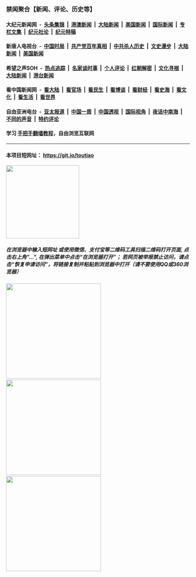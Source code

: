 ### 禁闻聚合【新闻、评论、历史等】

#### 大纪元新闻网 &nbsp;-&nbsp; [头条集锦](indexes/E头条集锦.md?t=02100202) &nbsp;|&nbsp; [港澳新闻](indexes/E港澳新闻.md?t=02100202)  &nbsp;|&nbsp; [大陆新闻](indexes/E大陆新闻.md?t=02100202) &nbsp;|&nbsp; [美国新闻](indexes/E美国新闻.md?t=02100202) &nbsp;|&nbsp; [国际新闻](indexes/E国际新闻.md?t=02100202) &nbsp;|&nbsp; [专栏文集](indexes/E专栏文集.md?t=02100202) &nbsp;|&nbsp; [纪元社论](indexes/E纪元社论.md?t=02100202) &nbsp;|&nbsp; [纪元特稿](indexes/E纪元特稿.md?t=02100202) 

#### 新唐人电视台 &nbsp;-&nbsp; [中国时局](indexes/N中国时局.md?t=02100202) &nbsp;|&nbsp; [共产党百年真相](indexes/N共产党百年真相.md?t=02100202) &nbsp;|&nbsp; [中共杀人历史](indexes/N中共杀人历史.md?t=02100202) &nbsp;|&nbsp; [文史漫步](indexes/N文史漫步.md?t=02100202) &nbsp;|&nbsp; [大陆新闻](indexes/N大陆新闻.md?t=02100202) &nbsp;|&nbsp; [美国新闻](indexes/N美国新闻.md?t=02100202)

#### 希望之声SOH &nbsp;-&nbsp; [热点追踪](indexes/H热点追踪.md?t=02100202) &nbsp;|&nbsp; [名家谈时事](indexes/H名家谈时事.md?t=02100202) &nbsp;|&nbsp; [个人评论](indexes/H个人评论.md?t=02100202)  &nbsp;|&nbsp; [红朝解密](indexes/H红朝解密.md?t=02100202) &nbsp;|&nbsp; [文化寻根](indexes/H文化寻根.md?t=02100202) &nbsp;|&nbsp; [大陆新闻](indexes/H大陆新闻.md?t=02100202) &nbsp;|&nbsp; [港台新闻](indexes/H港台新闻.md?t=02100202)

#### 看中国新闻网 &nbsp;-&nbsp; [看大陆](indexes/S看大陆.md?t=02100202) &nbsp;|&nbsp; [看官场](indexes/S看官场.md?t=02100202) &nbsp;|&nbsp; [看民生](indexes/S看民生.md?t=02100202)  &nbsp;|&nbsp; [看博谈](indexes/S看博谈.md?t=02100202) &nbsp;|&nbsp; [看财经](indexes/S看财经.md?t=02100202) &nbsp;|&nbsp; [看史海](indexes/S看史海.md?t=02100202) &nbsp;|&nbsp; [看文化](indexes/S看文化.md?t=02100202) &nbsp;|&nbsp; [看生活](indexes/S看生活.md?t=02100202) &nbsp;|&nbsp; [看世界](indexes/S看世界.md?t=02100202)

#### 自由亚洲电台 &nbsp;-&nbsp; [亚太报道](indexes/R亚太报道.md?t=02100202) &nbsp;|&nbsp; [中国一周](indexes/R中国一周.md?t=02100202) &nbsp;|&nbsp; [中国透视](indexes/R中国透视.md?t=02100202)  &nbsp;|&nbsp; [国际视角](indexes/R国际视角.md?t=02100202) &nbsp;|&nbsp; [夜话中南海](indexes/R夜话中南海.md?t=02100202) &nbsp;|&nbsp; [不同的声音](indexes/R不同的声音.md?t=02100202) &nbsp;|&nbsp; [特约评论](indexes/R特约评论.md?t=02100202)

#### 学习 [手把手翻墙教程](https://github.com/gfw-breaker/guides/wiki)，自由浏览互联网

----

#### 本项目短网址： https://git.io/toutiao
<img src="https://raw.githubusercontent.com/gfw-breaker/banned-news/master/scripts/img/qr.png" width="200px"/>  

##### 在浏览器中输入短网址 或使用微信、支付宝等二维码工具扫描二维码打开页面, 点击右上角"...", 在弹出菜单中点击“在浏览器打开”； 若网页被举报禁止访问，请点击“恢复申请访问”，将链接复制并粘贴到浏览器中打开（请不要使用QQ或360浏览器）

<img src="https://raw.githubusercontent.com/gfw-breaker/banned-news/master/scripts/img/1.png" width="260px"/> &nbsp; <img src="https://raw.githubusercontent.com/gfw-breaker/banned-news/master/scripts/img/2.png" width="260px"/> &nbsp; <img src="https://raw.githubusercontent.com/gfw-breaker/banned-news/master/scripts/img/3.png" width="260px"/>
